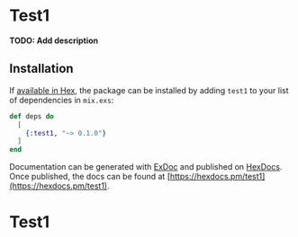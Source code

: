 # Test1

**TODO: Add description**

## Installation

If [available in Hex](https://hex.pm/docs/publish), the package can be installed
by adding `test1` to your list of dependencies in `mix.exs`:

```elixir
def deps do
  [
    {:test1, "~> 0.1.0"}
  ]
end
```

Documentation can be generated with [ExDoc](https://github.com/elixir-lang/ex_doc)
and published on [HexDocs](https://hexdocs.pm). Once published, the docs can
be found at [https://hexdocs.pm/test1](https://hexdocs.pm/test1).

# Test1
